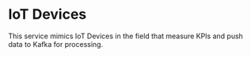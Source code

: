 # IoT Devices

This service mimics IoT Devices in the field that measure KPIs and push data to Kafka for processing.